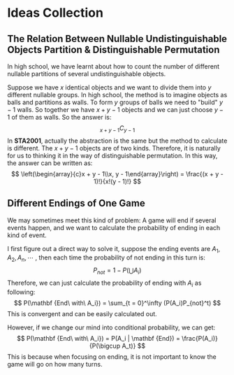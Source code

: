 # Ideas Collection

## The Relation Between Nullable Undistinguishable Objects Partition & Distinguishable Permutation

In high school, we have learnt about how to count the number of different nullable partitions of several undistinguishable objects.

Suppose we have $x$ identical objects and we want to divide them into $y$ different nullable groups. In high school, the method is to imagine objects as balls and partitions as walls. To form $y$ groups of balls we need to "build" $y - 1$ walls. So together we have $x + y - 1$ objects and we can just choose $y - 1$ of them as walls. So the answer is:
$$
_{x + y - 1} C _{y - 1}
$$
In **STA2001**, actually the abstraction is the same but the method to calculate is different. The $x + y - 1$ objects are of two kinds. Therefore, it is naturally for us to thinking it in the way of distinguishable permutation. In this way, the answer can be written as:
$$
\left(\begin{array}{c}x + y - 1\\x, y - 1\end{array}\right) = \frac{(x + y - 1)!}{x!(y - 1)!}
$$

## Different Endings of One Game

We may sometimes meet this kind of problem: A game will end if several events happen, and we want to calculate the probability of ending in each kind of event.

I first figure out a direct way to solve it, suppose the ending events are $A_1, A_2, A_n, \cdots$ , then each time the probability of not ending in this turn is:
$$
P_{not} = 1 - P(\bigcup A_i)
$$
Therefore, we can just calculate the probability of ending with $A_i$ as following:
$$
P(\mathbf {End\ with\ A_i}) = \sum_{t = 0}^\infty (P(A_i)P_{not}^t)
$$
This is convergent and can be easily calculated out.

However, if we change our mind into conditional probability, we can get:
$$
P(\mathbf {End\ with\ A_i}) = P(A_i | \mathbf {End}) = \frac{P(A_i)}{P(\bigcup A_t)}
$$
This is because when focusing on ending, it is not important to know the game will go on how many turns.